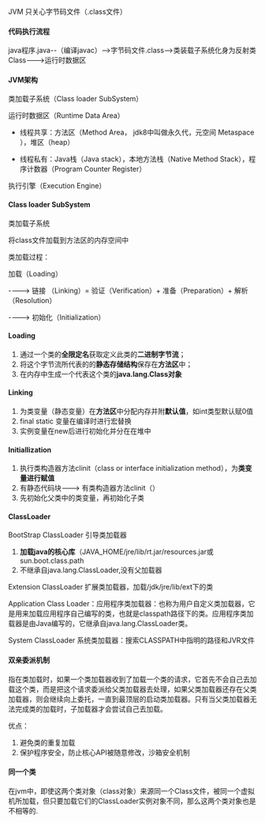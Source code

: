JVM 只关心字节码文件（.class文件）

#### 代码执行流程

java程序.java--（编译javac）-->字节码文件.class-->类装载子系统化身为反射类Class--->运行时数据区

#### JVM架构

类加载子系统（Class loader SubSystem）

运行时数据区（Runtime Data Area）

- 线程共享：方法区（Method Area， jdk8中叫做永久代，元空间 Metaspace ），堆区（heap）

- 线程私有：Java栈（Java stack），本地方法栈（Native Method Stack），程序计数器（Program Counter Register）

执行引擎（Execution Engine）

#### Class loader SubSystem

类加载子系统

将class文件加载到方法区的内存空间中

类加载过程：

加载（Loading）

----> 链接 （Linking）= 验证（Verification）+ 准备（Preparation）+ 解析（Resolution）

----> 初始化（Initialization）

#### Loading

1. 通过一个类的**全限定名**获取定义此类的**二进制字节流**；
2. 将这个字节流所代表的的**静态存储结构**保存在**方法区**中；
3. 在内存中生成一个代表这个类的**java.lang.Class对象**

#### Linking

1. 为类变量（静态变量）在**方法区**中分配内存并附**默认值**，如int类型默认赋0值
2. final static 变量在编译时进行宏替换
3. 实例变量在new后进行初始化并分在在堆中

#### Initiallization

1. 执行类构造器方法clinit（class or interface initialization method），为**类变量进行赋值**
2. 有静态代码块---> 有类构造器方法clinit（）
3. 先初始化父类中的类变量，再初始化子类

#### ClassLoader

BootStrap ClassLoader 引导类加载器

1. **加载java的核心库**（JAVA_HOME/jre/lib/rt.jar/resources.jar或sun.boot.class.path
2. 不继承自java.lang.ClassLoader,没有父加载器

Extension ClassLoader 扩展类加载器，加载/jdk/jre/lib/ext下的类

Application Class Loader：应用程序类加载器：也称为用户自定义类加载器，它是用来加载应用程序自己编写的类，也就是classpath路径下的类。应用程序类加载器是由Java编写的，它继承自java.lang.ClassLoader类。

System ClassLoader 系统类加载器：搜索CLASSPATH中指明的路径和JVR文件

#### 双亲委派机制

指在类加载时，如果一个类加载器收到了加载一个类的请求，它首先不会自己去加载这个类，而是把这个请求委派给父类加载器去处理，如果父类加载器还存在父类加载器，则会继续向上委托，一直到最顶层的启动类加载器。只有当父类加载器无法完成类的加载时，子加载器才会尝试自己去加载。

优点：

1. 避免类的重复加载
2. 保护程序安全，防止核心API被随意修改，沙箱安全机制

#### 同一个类

在jvm中，即使这两个类对象（class对象）来源同一个Class文件，被同一个虚拟机所加载，但只要加载它们的ClassLoader实例对象不同，那么这两个类对象也是不相等的.
